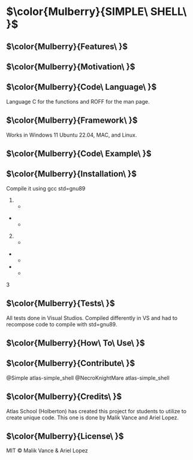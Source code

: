 # $\color{Mulberry}{SIMPLE\ SHELL\ }$ 	



## $\color{Mulberry}{Features\ }$
	

	
## $\color{Mulberry}{Motivation\ }$



	
## $\color{Mulberry}{Code\ Language\ }$


Language C for the functions and ROFF for the man page.
	
## $\color{Mulberry}{Framework\ }$



Works in Windows 11 Ubuntu 22.04, MAC, and Linux.
	
## $\color{Mulberry}{Code\ Example\ }$
	
	
	
## $\color{Mulberry}{Installation\ }$
	
Compile it using gcc std=gnu89

	
1. + 
* + 


2. + 
* + 

* + 
	
3
	
## $\color{Mulberry}{Tests\ }$
	
All tests done in Visual Studios. Compiled differently in VS and had to recompose code to compile with std=gnu89.
	
## $\color{Mulberry}{How\ To\ Use\ }$



## $\color{Mulberry}{Contribute\ }$

@Simple atlas-simple_shell
@NecroKnightMare atlas-simple_shell

## $\color{Mulberry}{Credits\ }$

Atlas School (Holberton) has created this project for students to utilize to create unique code. This one is done by Malik Vance and Ariel Lopez.

## $\color{Mulberry}{License\ }$

MIT © Malik Vance & Ariel Lopez